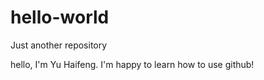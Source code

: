 # hello-world
Just another repository

hello, I'm Yu Haifeng. I'm happy to learn how to use github!
